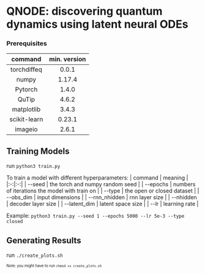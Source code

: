 # QNODE: discovering quantum dynamics using latent neural ODEs

### Prerequisites

| command | min. version |
|:-:|:-:|
| torchdiffeq  | 0.0.1 |
| numpy  | 1.17.4  |
| Pytorch  | 1.4.0 |
| QuTip | 4.6.2  |
| matplotlib  | 3.4.3  |
| scikit-learn  | 0.23.1  |
| imageio  | 2.6.1  |

## Training Models

run `python3 train.py`

To train a model with different hyperparameters:
| command | meaning |
|:-:|:-:|
| --seed  | the torch and numpy random seed  |
| --epochs  | numbers of iterations the model with train on |
| --type | the open or closed dataset  |
| --obs_dim  | input dimensions  |
| --rnn_nhidden  | rnn layer size  |
| --nhidden  | decoder layer size  |
| --latent_dim  | latent space size |
| --lr | learning rate  |

Example: 
`python3 train.py --seed 1 --epochs 5000 --lr 5e-3 --type closed`

## Generating Results

run `./create_plots.sh`

<sub><sup>Note: you might have to run `chmod +x create_plots.sh`</sup></sub>
